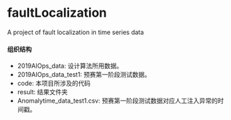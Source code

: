 # faultLocalization
A project of fault localization in time series data

#### 组织结构
* 2019AIOps_data: 设计算法所用数据。
* 2019AIOps_data_test1: 预赛第一阶段测试数据。
* code: 本项目所涉及的代码
* result: 结果文件夹
* Anomalytime_data_test1.csv: 预赛第一阶段测试数据对应人工注入异常的时间戳。